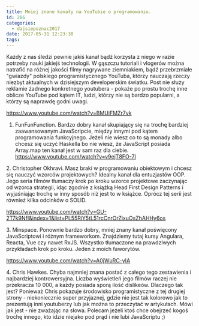 ```yaml
---
title: Mniej znane kanały na YouTubie o programowaniu.
id: 286
categories:
  - dajsiepoznac2017
date: 2017-05-31 12:23:30
tags:
---
```


Każdy z nas śledzi pewnie jakiś kanał bądź korzysta z niego w razie potrzeby nauki jakiejś technologii. W gąszczu tutoriali i vlogerów można natrafić na różnej jakości filmy nagrywane ziemniakiem, bądź przebrzmiałe "gwiazdy" polskiego programistycznego YouTuba, którzy nauczają rzeczy niezbyt aktualnych w dzisiejszym developerskim światku. Post nie służy reklamie żadnego konkretnego youtubera - pokaże po prostu trochę inne oblicze YouTube pod kątem IT, ludzi, którzy nie są bardzo popularni, a którzy są naprawdę godni uwagi.

https://www.youtube.com/watch?v=BMUiFMZr7vk

1.  FunFunFunction. Bardzo dobry kanał skupiający się na trochę bardziej zaawansowanym JavaScripcie, między innymi pod kątem programowania funkcyjnego. Jeżeli nie wiesz co to są monady albo chcesz się uczyć Haskella bo nie wiesz, że JavaScript posiada Array.map ten kanał jest w sam raz dla ciebie.
https://www.youtube.com/watch?v=v9ejT8FO-7I

2\. Christopher Okhravi. Masz braki w programowaniu obiektowym i chcesz się nauczyć wzorców projektowych? Idealny kanał dla entuzjastów OOP. Jego seria filmów tłumaczy krok po kroku wzorce projektowe zaczynając od wzorca strategii, idąc zgodnie z książką Head First Design Patterns i wyjaśniając trochę w inny sposób niż jest to w książce. Oprócz tej serii jest również kilka odcinków o SOLID.

https://www.youtube.com/watch?v=GU-2T7k9NfI&index=1&list=PL55RiY5tL51rcCnrOrZixuOsZhAHHy6os

3\. Minspace. Ponownie bardzo dobry, mniej znany kanał poświęcony JavaScriptowi i różnym frameworkom. Znajdziemy tutaj kursy Angulara, Reacta, Vue czy nawet RxJS. Wszystko tłumaczone na prawdziwych przykładach krok po kroku. Jeden z moich faworytów.

https://www.youtube.com/watch?v=A0jWuRC-yIA

4\. Chris Hawkes. Chyba najmniej znana postać z całego tego zestawienia i najbardziej kontrowersyjna. Liczba wyświetleń jego filmów raczej nie przekracza 10 000, a każdy posiada sporą ilość dislikeów. Dlaczego tak jest? Ponieważ Chris pokazuje środowisko programistyczne z tej drugiej strony - niekoniecznie super przyjaznej, gdzie nie jest tak kolorowo jak to prezentują inni youtuberzy lub jak można to przeczytać w artykułach. Mówi jak jest - nie zważając na słowa. Polecam jeżeli ktoś chce obejrzeć kogoś trochę innego, kto idzie niejako pod prąd i nie lubi JavaScriptu ;)